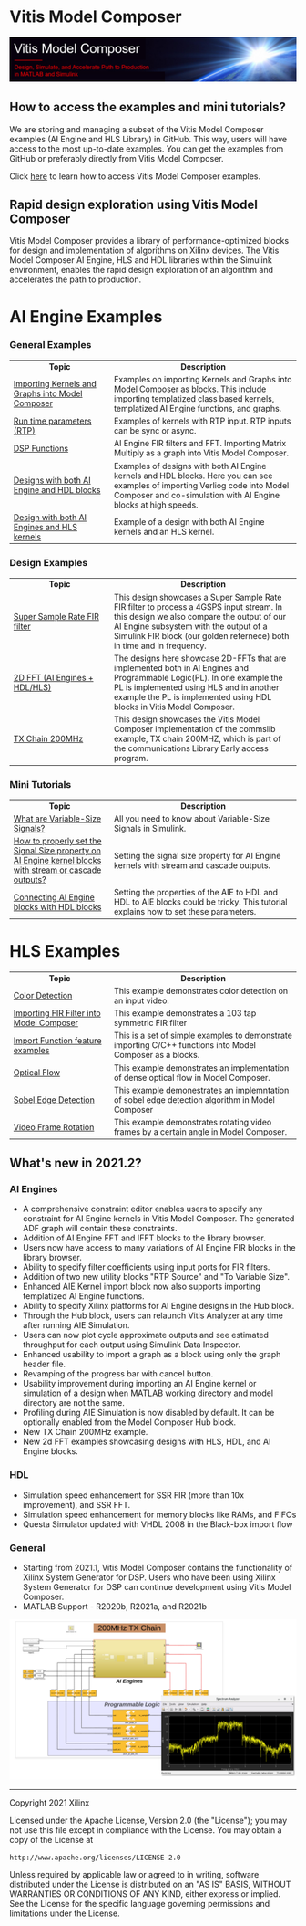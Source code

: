 # Vitis Model Composer

![](Images/model_composer_title3.png)

## How to access the examples and mini tutorials?
    
We are storing and managing a subset of the Vitis Model Composer examples (AI Engine and HLS Library) in GitHub. This way, users will have access to the most up-to-date examples. You can get the examples from GitHub or preferably directly from Vitis Model Composer.

Click [here](example_access.md) to learn how to access Vitis Model Composer examples.

## Rapid design exploration using Vitis Model Composer

Vitis Model Composer provides a library of performance-optimized blocks for design and implementation of algorithms on Xilinx devices. The Vitis Model Composer AI Engine, HLS and HDL libraries within the Simulink environment, enables the rapid design exploration of an algorithm and accelerates the path to production.

# AI Engine Examples

### General Examples

<table style="width:100%">
 <tr>
 <td width="35%" align="center"><b>Topic</b>
 <td width="65%" align="center"><b>Description</b>
 </tr>
 <tr>
 <td align="left">
   <a href="./AIEngine/Examples/Importing_AIE_blocks/README.md">Importing Kernels and Graphs into Model Composer</a>
 </td>
 <td>Examples on importing Kernels and Graphs into Model Composer as blocks. This include importing templatized class based kernels, templatized AI Engine functions, and graphs. </td>
 </tr>
 <tr>
 <td align="left">
   <a href="./AIEngine/Examples/Run_Time_Parameters/README.md">Run time parameters (RTP)</a>
 </td>
 <td>Examples of kernels with RTP input. RTP inputs can be sync or async. </td>
 </tr>
 <tr>
 <td align="left">
   <a href="./AIEngine/Examples/DSPlib/README.md">DSP Functions</a>
 </td>
 <td>AI Engine FIR filters and FFT. Importing Matrix Multiply as a graph into Vitis Model Composer.</td>
 </tr>
 <tr>
 <td align="left">
   <a href="./AIEngine/Examples/AIE_HDL/README.md">Designs with both AI Engine and HDL blocks</a>
 </td>
 <td>Examples of designs with both AI Engine kernels and HDL blocks. Here you can see examples of importing Verliog code into Model Composer and co-simulation with AI Engine   blocks at high speeds.
 </td>
 </tr>
 <tr>
 <td align="left">
   <a href="./AIEngine/Examples/AIE_HLS/README.md">Design with both AI Engines and HLS kernels</a>
 </td>
 <td>Example of a design with both AI Engine kernels and an HLS kernel.
 </td>
 </tr>
 </table>
 
### Design Examples
 
 <table style="width:100%">
 <tr>
 <td width="35%" align="center"><b>Topic</b>
 <td width="65%" align="center"><b>Description</b>
 </tr>
 <tr>
 <td align="left">
   <a href="./AIEngine/Examples/Designs/SingleStreamSSR_FIR/SingleStreamSSR/README.md">Super Sample Rate FIR filter</a>
 </td>
 <td> This design showcases a Super Sample Rate FIR filter to process a 4GSPS input stream. In this design we also compare the output of our AI Engine subsystem with the output of a Simulink FIR block (our golden refernece) both in time and in frequency. 
 </td> 
 </tr>
    
 <tr>
 <td align="left">
 <a href="./AIEngine/Examples/Designs/FFT2D/README.md">2D FFT (AI Engines + HDL/HLS) </a>
 </td>
 <td> The designs here showcase 2D-FFTs that are implemented both in AI Engines and Programmable Logic(PL). In one example the PL is implemented using HLS and in another example the PL is implemented using HDL blocks in Vitis Model Composer.</td>
 </tr>
    
 <tr>
 <td align="left">
 <a href="./AIEngine/Examples/Designs/Tx_chain_200MHz/README.md">TX Chain 200MHz </a>
 </td>
 <td> This design showcases the Vitis Model Composer implementation of the commslib example, TX chain 200MHZ, which is part of the communications Library Early access program.</td>
 </tr>
    
 </table>

### Mini Tutorials
 
 <table style="width:100%">
 <tr>
 <td width="35%" align="center"><b>Topic</b>
 <td width="65%" align="center"><b>Description</b>
 </tr>
 <tr>
 <td align="left">
   <a href="./AIEngine/Examples/Variable_Size_Signals/README.md">What are Variable-Size Signals?</a>
 </td>
 <td>All you need to know about Variable-Size Signals in Simulink.
 </td>
 </tr>
 
 <tr>
 <td align="left">
   <a href="./AIEngine/Examples/Setting_Signal_Size/README.md">How to properly set the Signal Size property on AI Engine kernel blocks with stream or cascade outputs?</a>
 </td>
 <td>Setting the signal size property for AI Engine kernels with stream and cascade outputs.
 </td>
 </tr>
    
 <tr>
 <td align="left">
   <a href="./AIEngine/Examples/AIE_HDL/Connecting_AIE_to_HDL/README.md">Connecting AI Engine blocks with HDL blocks</a>
 </td>
 <td>Setting the properties of the AIE to HDL and HDL to AIE blocks could be tricky. This tutorial explains how to set these parameters.
 </td>
 </tr>
    
 </table>


# HLS Examples

<table style="width:100%">
 <tr>
 <td width="35%" align="center"><b>Topic</b>
 <td width="65%" align="center"><b>Description</b>
 </tr>
 <tr>
 <td align="left">
   <a href="./HLS/Examples/color_detection/README.md">Color Detection</a>
 </td>
 <td>This example demonstrates color detection on an input video. </td>
 </tr>
 <tr>
 <td align="left">
   <a href="./HLS/Examples/fir_import/README.md">Importing FIR Filter into Model Composer</a>
 </td>
 <td>This example demonstrates a 103 tap symmetric FIR filter </td>
 </tr>
 <tr>
 <td align="left">
   <a href="./HLS/Examples/import_function/README.md">Import Function feature examples</a>
 </td>
 <td>This is a set of simple examples to demonstrate importing C/C++ functions into Model Composer as a blocks.</td>
 </tr>
 <tr>
 <td align="left">
   <a href="./HLS/Examples/optical_flow/README.md">Optical Flow</a>
 </td>
 <td>This example demonstrates an implementation of dense optical flow in Model Composer.</td>
 </tr>
 <tr>
 <td align="left">
   <a href="./HLS/Examples/sobel_edge_detection/README.md">Sobel Edge Detection</a>
 </td>
 <td>This example demonestrates an implemntation of sobel edge detection algorithm in Model Composer
 </td>
 </tr>
 <tr>
 <td align="left">
   <a href="./HLS/Examples/video_frame_rotation/README.md">Video Frame Rotation</a>
 </td>
 <td>This example demonstrates rotating video frames by a certain angle in Model Composer.
 </td>
 </tr>
 </table>

## What's new in 2021.2?

### AI Engines 
* A comprehensive constraint editor enables users to specify any constraint for AI Engine kernels in Vitis Model Composer. The generated ADF graph will contain these constraints.
* Addition of AI Engine FFT and IFFT blocks to the library browser. 
* Users now have access to many variations of AI Engine FIR blocks in the library browser. 
* Ability to specify filter coefficients using input ports for FIR filters. 
* Addition of two new utility blocks "RTP Source" and "To Variable Size".
* Enhanced AIE Kernel import block now also supports importing templatized AI Engine functions. 
* Ability to specify Xilinx platforms for AI Engine designs in the Hub block.
* Through the Hub block, users can relaunch Vitis Analyzer at any time after running AIE Simulation. 
* Users can now plot cycle approximate outputs and see estimated throughput for each output using Simulink Data Inspector. 
* Enhanced usability to import a graph as a block using only the graph header file. 
* Revamping of the progress bar with cancel button.
* Usability improvement during importing an AI Engine kernel or simulation of a design when MATLAB working directory and model directory are not the same. 
* Profiling during AIE Simulation is now disabled by default. It can be optionally enabled from the Model Composer Hub block.
* New TX Chain 200MHz example. 
* New 2d FFT examples showcasing designs with HLS, HDL, and AI Engine blocks.
### HDL
* Simulation speed enhancement for SSR FIR (more than 10x improvement), and SSR FFT.
* Simulation speed enhancement for memory blocks like RAMs, and FIFOs
* Questa Simulator updated with VHDL 2008 in the Black-box import flow
### General
* Starting from 2021.1, Vitis Model Composer contains the functionality of Xilinx System Generator for DSP.  Users who have been using Xilinx System Generator for DSP can continue development using Vitis Model Composer.
* MATLAB Support - R2020b, R2021a, and R2021b
  
<p align="center">
<img src="Images/model_composer_image.PNG">
</p>

--------------
Copyright 2021 Xilinx

Licensed under the Apache License, Version 2.0 (the "License");
you may not use this file except in compliance with the License.
You may obtain a copy of the License at

    http://www.apache.org/licenses/LICENSE-2.0

Unless required by applicable law or agreed to in writing, software
distributed under the License is distributed on an "AS IS" BASIS,
WITHOUT WARRANTIES OR CONDITIONS OF ANY KIND, either express or implied.
See the License for the specific language governing permissions and
limitations under the License.
